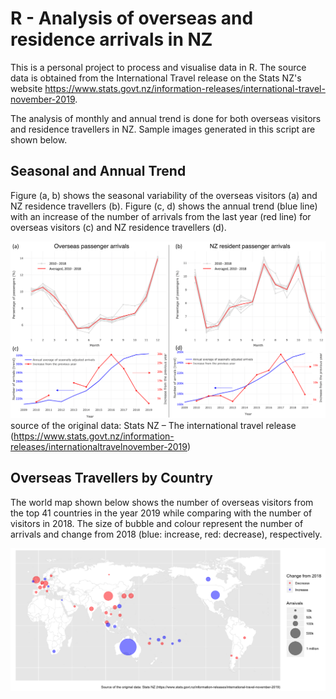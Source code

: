 # R - Analysis of overseas and residence arrivals in NZ
This is a personal project to process and visualise data in R. The source data is obtained from the International Travel release on the Stats NZ's website https://www.stats.govt.nz/information-releases/international-travel-november-2019. 

The analysis of monthly and annual trend is done for both overseas visitors and residence travellers in NZ. Sample images generated in this script are shown below.

## Seasonal and Annual Trend
Figure (a, b) shows the seasonal variability of the overseas visitors (a) and NZ residence travellers (b). Figure (c, d) shows the annual trend (blue line) with an increase of the number of arrivals from the last year (red line) for overseas visitors (c) and NZ residence travellers (d).  

![](images/NumberOfPassengers-1.png)
source of the original data: Stats NZ – The international travel release (https://www.stats.govt.nz/information-releases/internationaltravelnovember-2019)

## Overseas Travellers by Country
The world map shown below shows the number of overseas visitors from the top 41 countries in the year 2019 while comparing with the number of visitors in 2018. The size of bubble and colour represent the number of arrivals and change from 2018 (blue: increase, red: decrease), respectively.

![](images/WorldMap_OverseasTravellers.png)
